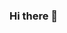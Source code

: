 ### Hi there 👋

<!--
**VinayagaMoorthi0698/VinayagaMoorthi0698** is a <h1 align="center">Hi 👋, I'm Vinayaga Moorthi</h1>
<h3 align="center">A passionate frontend developer from Thanjavur</h3>

<p align="left"> <img src="https://komarev.com/ghpvc/?username=vinayagamoorthi0698&label=Profile%20views&color=0e75b6&style=flat" alt="vinayagamoorthi0698" /> </p>

<p align="left"> <a href="https://github.com/ryo-ma/github-profile-trophy"><img src="https://github-profile-trophy.vercel.app/?username=vinayagamoorthi0698" alt="vinayagamoorthi0698" /></a> </p>

- 🌱 I’m currently learning **GitHub, React.js, Node.js**

- 📫 How to reach me **vinayagamoorthi0698@gmail.com**

- 📄 Know about my experiences [https://docs.google.com/document/d/1rY5jM9GGtk-Tpr3WEI4eZ0wPOYzm__DL/edit?usp=drive_link](https://docs.google.com/document/d/1rY5jM9GGtk-Tpr3WEI4eZ0wPOYzm__DL/edit?usp=drive_link)

<h3 align="left">Connect with me:</h3>
<p align="left">
<a href="https://twitter.com/vnk_aravind6" target="blank"><img align="center" src="https://raw.githubusercontent.com/rahuldkjain/github-profile-readme-generator/master/src/images/icons/Social/twitter.svg" alt="vnk_aravind6" height="30" width="40" /></a>
<a href="https://linkedin.com/in/https://www.linkedin.com/in/vinayagamoorthi06111998/98" target="blank"><img align="center" src="https://raw.githubusercontent.com/rahuldkjain/github-profile-readme-generator/master/src/images/icons/Social/linked-in-alt.svg" alt="https://www.linkedin.com/in/vinayagamoorthi06111998/98" height="30" width="40" /></a>
<a href="https://fb.com/vinayak.aravind0698" target="blank"><img align="center" src="https://raw.githubusercontent.com/rahuldkjain/github-profile-readme-generator/master/src/images/icons/Social/facebook.svg" alt="vinayak.aravind0698" height="30" width="40" /></a>
<a href="https://instagram.com/vnk_aravind" target="blank"><img align="center" src="https://raw.githubusercontent.com/rahuldkjain/github-profile-readme-generator/master/src/images/icons/Social/instagram.svg" alt="vnk_aravind" height="30" width="40" /></a>
</p>

<h3 align="left">Languages and Tools:</h3>
<p align="left"> <a href="https://www.w3schools.com/css/" target="_blank" rel="noreferrer"> <img src="https://raw.githubusercontent.com/devicons/devicon/master/icons/css3/css3-original-wordmark.svg" alt="css3" width="40" height="40"/> </a> <a href="https://git-scm.com/" target="_blank" rel="noreferrer"> <img src="https://www.vectorlogo.zone/logos/git-scm/git-scm-icon.svg" alt="git" width="40" height="40"/> </a> <a href="https://www.w3.org/html/" target="_blank" rel="noreferrer"> <img src="https://raw.githubusercontent.com/devicons/devicon/master/icons/html5/html5-original-wordmark.svg" alt="html5" width="40" height="40"/> </a> <a href="https://www.java.com" target="_blank" rel="noreferrer"> <img src="https://raw.githubusercontent.com/devicons/devicon/master/icons/java/java-original.svg" alt="java" width="40" height="40"/> </a> <a href="https://developer.mozilla.org/en-US/docs/Web/JavaScript" target="_blank" rel="noreferrer"> <img src="https://raw.githubusercontent.com/devicons/devicon/master/icons/javascript/javascript-original.svg" alt="javascript" width="40" height="40"/> </a> <a href="https://www.mongodb.com/" target="_blank" rel="noreferrer"> <img src="https://raw.githubusercontent.com/devicons/devicon/master/icons/mongodb/mongodb-original-wordmark.svg" alt="mongodb" width="40" height="40"/> </a> <a href="https://www.mysql.com/" target="_blank" rel="noreferrer"> <img src="https://raw.githubusercontent.com/devicons/devicon/master/icons/mysql/mysql-original-wordmark.svg" alt="mysql" width="40" height="40"/> </a> <a href="https://nodejs.org" target="_blank" rel="noreferrer"> <img src="https://raw.githubusercontent.com/devicons/devicon/master/icons/nodejs/nodejs-original-wordmark.svg" alt="nodejs" width="40" height="40"/> </a> <a href="https://www.oracle.com/" target="_blank" rel="noreferrer"> <img src="https://raw.githubusercontent.com/devicons/devicon/master/icons/oracle/oracle-original.svg" alt="oracle" width="40" height="40"/> </a> <a href="https://reactjs.org/" target="_blank" rel="noreferrer"> <img src="https://raw.githubusercontent.com/devicons/devicon/master/icons/react/react-original-wordmark.svg" alt="react" width="40" height="40"/> </a> </p>

<p><img align="left" src="https://github-readme-stats.vercel.app/api/top-langs?username=vinayagamoorthi0698&show_icons=true&locale=en&layout=compact" alt="vinayagamoorthi0698" /></p>

<p>&nbsp;<img align="center" src="https://github-readme-stats.vercel.app/api?username=vinayagamoorthi0698&show_icons=true&locale=en" alt="vinayagamoorthi0698" /></p>

<p><img align="center" src="https://github-readme-streak-stats.herokuapp.com/?user=vinayagamoorthi0698&" alt="vinayagamoorthi0698" /></p>
✨ _special_ ✨ repository because its `README.md` (this file) appears on your GitHub profile.

Here are some ideas to get you started:

- 🔭 I’m currently working on ...
- 🌱 I’m currently learning ...
- 👯 I’m looking to collaborate on ...
- 🤔 I’m looking for help with ...
- 💬 Ask me about ...
- 📫 How to reach me: ...
- 😄 Pronouns: ...
- ⚡ Fun fact: ...
-->
